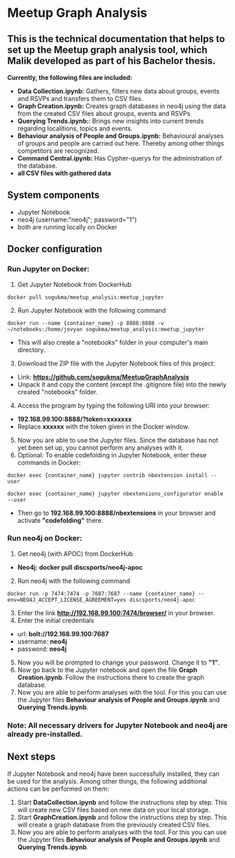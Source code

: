 # Meetup Graph Analysis
## This is the technical documentation that helps to set up the Meetup graph analysis tool, which Malik developed as part of his Bachelor thesis.

**Currently, the following files are included:**
- **Data Collection.ipynb:** Gathers, filters new data about groups, events and RSVPs and transfers them to CSV files.
- **Graph Creation.ipynb:** Creates graph databases in neo4j using the data from the created CSV files about groups, events and RSVPs
- **Querying Trends.ipynb:**: Brings new insights into current trends regarding localitions, topics and events.
- **Behaviour analysis of People and Groups.ipynb:** Behavioural analyses of groups and people are carried out here. Thereby among other things competitors are recognized.
- **Command Central.ipynb:** Has Cypher-querys for the administration of the database.
- **all CSV files with gathered data**

## System components
- Jupyter Notebook
- neo4j (username:"neo4j"; password="1")
- both are running locally on Docker

## Docker configuration
### Run Jupyter on Docker:
1.	Get Jupyter Notebook from DockerHub 
  ~~~~
  docker pull sogukma/meetup_analysis:meetup_jupyter
  ~~~~
2.	Run Jupyter Notebook with the following command
  ~~~~
  docker run --name {container_name} -p 8888:8888 -v ~/notebooks:/home/jovyan sogukma/meetup_analysis:meetup_jupyter
  ~~~~
  - This will also create a "notebooks" folder in your computer's main directory.
3.	Download the ZIP file with the Jupyter Notebook files of this project:
  - Link: **https://github.com/sogukma/MeetupGraphAnalysis**
  - Unpack it and copy the content (except the .gitignore file) into the newly created "notebooks" folder.
4.	Access the program by typing the following URI into your browser:
  - **192.168.99.100:8888/?token=xxxxxxx**
  - Replace **xxxxxx** with the token given in the Docker window.
5.	Now you are able to use the Jupyter files. Since the database has not yet been set up, you cannot perform any analyses with it.
6. Optional: To enable codefolding in Jupyter Notebook, enter these commands in Docker:
  ~~~~
  docker exec {container_name} jupyter contrib nbextension install --user
  ~~~~
  ~~~~
  docker exec {container_name} jupyter nbextensions_configurator enable --user
  ~~~~
 - Then go to **192.168.99.100:8888/nbextensions** in your browser and activate **"codefolding"** there.
### Run neo4j on Docker:
1.	Get neo4j (with APOC) from DockerHub 
  - **Neo4j: docker pull discsports/neo4j-apoc**
2.	Run neo4j with the following command
  ~~~~
  docker run -p 7474:7474 -p 7687:7687 --name {container_name} --env=NEO4J_ACCEPT_LICENSE_AGREEMENT=yes discsports/neo4j-apoc
  ~~~~
3. Enter the link **http://192.168.99.100:7474/browser/** in your browser.
4. Enter the initial credentials
  * url: **bolt://192.168.99.100:7687**
  * username: **neo4j** 
  * password: **neo4j**
5. Now you will be prompted to change your password. Change it to **"1"**.
6. Now go back to the Jupyter notebook and open the file **Graph Creation.ipynb**. Follow the instructions there to create the graph database.
7. Now you are able to perform analyses with the tool. For this you can use the Jupyter files **Behaviour analysis of People and Groups.ipynb** and **Querying Trends.ipynb**.
### Note: All necessary drivers for Jupyter Notebook and neo4j are already pre-installed.

## Next steps
If Jupyter Notebook and neo4j have been successfully installed, they can be used for the analysis. Among other things, the following additional actions can be performed on them:
1. Start **DataCollection.ipynb** and follow the instructions step by step. This will create new CSV files based on new data on your local storage.
2. Start **GraphCreation.ipynb** and follow the instructions step by step. This will create a graph database from the previously created CSV files.
3. Now you are able to perform analyses with the tool. For this you can use the Jupyter files **Behaviour analysis of People and Groups.ipynb** and **Querying Trends.ipynb**.
